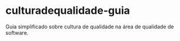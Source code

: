 # culturadequalidade-guia
Guia simplificado sobre cultura de qualidade na área de qualidade de software.
